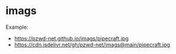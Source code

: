 # imags

Example:

- https://pzwd-net.github.io/imags/pipecraft.jpg
- https://cdn.jsdelivr.net/gh/pzwd-net/imags@main/pipecraft.jpg
